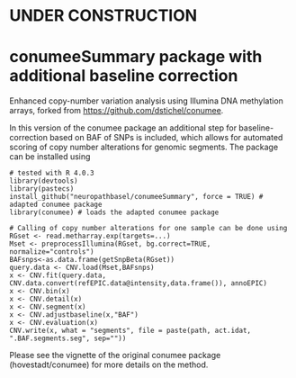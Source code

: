 UNDER CONSTRUCTION
================

conumeeSummary package with additional baseline correction
================

Enhanced copy-number variation analysis using Illumina DNA methylation arrays, forked from https://github.com/dstichel/conumee.

In this version of the conumee package an additional step for baseline-correction based on BAF of SNPs is included, which allows for automated scoring of copy number alterations for genomic segments. The package can be installed using <br />

```
# tested with R 4.0.3
library(devtools)
library(pastecs)
install_github("neuropathbasel/conumeeSummary", force = TRUE) # adapted conumee package
library(conumee) # loads the adapted conumee package

# Calling of copy number alterations for one sample can be done using
RGset <- read.metharray.exp(targets=...)
Mset <- preprocessIllumina(RGset, bg.correct=TRUE, normalize="controls")        
BAFsnps<-as.data.frame(getSnpBeta(RGset))
query.data <- CNV.load(Mset,BAFsnps)
x <- CNV.fit(query.data, CNV.data.convert(refEPIC.data@intensity,data.frame()), annoEPIC)
x <- CNV.bin(x)
x <- CNV.detail(x)
x <- CNV.segment(x)
x <- CNV.adjustbaseline(x,"BAF")
x <- CNV.evaluation(x)
CNV.write(x, what = "segments", file = paste(path, act.idat, ".BAF.segments.seg", sep=""))
```

Please see the vignette of the original conumee package (hovestadt/conumee) for more details on the method.
